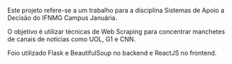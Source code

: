 Este projeto refere-se a um trabalho para a disciplina Sistemas de Apoio a Decisão do IFNMG Campus Januária.

O objetivo é utilizar técnicas de Web Scraping para concentrar manchetes de canais de notícias como UOL, G1 e CNN.

Foio utilizado Flask e BeautifulSoup no backend e ReactJS no frontend.
